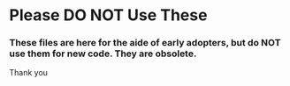 # Please DO NOT Use These

### These files are here for the aide of early adopters, but do NOT use them for new code. They are obsolete.

Thank you
